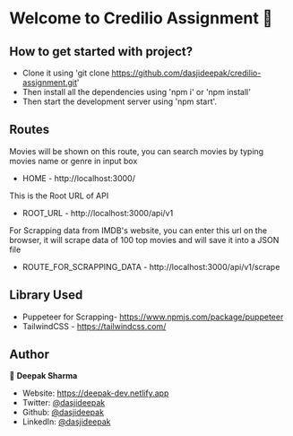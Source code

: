## <h1>Welcome to Credilio Assignment 👋

## How to get started with project?

- Clone it using 'git clone https://github.com/dasjideepak/credilio-assignment.git'
- Then install all the dependencies using 'npm i' or 'npm install'
- Then start the development server using 'npm start'.

## Routes

Movies will be shown on this route, you can search movies by typing movies name or genre in input box

- HOME - http://localhost:3000/

This is the Root URL of API

- ROOT_URL - http://localhost:3000/api/v1

For Scrapping data from IMDB's website, you can enter this url on the browser, it will scrape data of 100 top movies and will save it into a JSON file

- ROUTE_FOR_SCRAPPING_DATA - http://localhost:3000/api/v1/scrape

## Library Used

- Puppeteer for Scrapping- https://www.npmjs.com/package/puppeteer
- TailwindCSS - https://tailwindcss.com/

## Author

👤 **Deepak Sharma**

- Website: https://deepak-dev.netlify.app
- Twitter: [@dasjideepak](https://twitter.com/dasjideepak)
- Github: [@dasjideepak](https://github.com/dasjideepak)
- LinkedIn: [@dasjideepak](https://linkedin.com/in/dasjideepak)
